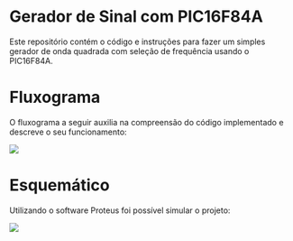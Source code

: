 # Gerador de Sinal com PIC16F84A

Este repositório contém o código e instruções para fazer um simples gerador de onda quadrada com seleção de frequência usando o PIC16F84A.

# Fluxograma
O fluxograma a seguir auxilia na compreensão do código implementado e descreve o seu funcionamento:

<img src="https://i.imgur.com/2N0DVw4.png"/>

# Esquemático
Utilizando o software Proteus foi possível simular o projeto:

<img src="https://i.imgur.com/NxIf0sE.png"/>




